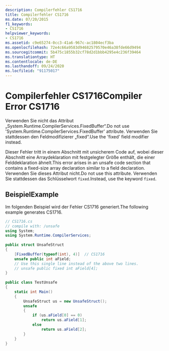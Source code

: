 ```yaml
---
description: Compilerfehler CS1716
title: Compilerfehler CS1716
ms.date: 07/20/2015
f1_keywords:
- CS1716
helpviewer_keywords:
- CS1716
ms.assetid: c9e65274-0cc3-41a6-967c-ac1804ecf3ba
ms.openlocfilehash: 72e4c66a9583d94682579570e46a38fde66d9494
ms.sourcegitcommit: 5b475c1855b32cf78d2d1bbb4295e4c236f39464
ms.translationtype: HT
ms.contentlocale: de-DE
ms.lasthandoff: 09/24/2020
ms.locfileid: "91175017"
---
```

# <a name="compiler-error-cs1716"></a><span data-ttu-id="388ae-103">Compilerfehler CS1716</span><span class="sxs-lookup"><span data-stu-id="388ae-103">Compiler Error CS1716</span></span>

<span data-ttu-id="388ae-104">Verwenden Sie nicht das Attribut „System.Runtime.CompilerServices.FixedBuffer“.</span><span class="sxs-lookup"><span data-stu-id="388ae-104">Do not use 'System.Runtime.CompilerServices.FixedBuffer' attribute.</span></span> <span data-ttu-id="388ae-105">Verwenden Sie stattdessen den Feldmodifizierer „fixed“.</span><span class="sxs-lookup"><span data-stu-id="388ae-105">Use the 'fixed' field modifier instead.</span></span>  
  
 <span data-ttu-id="388ae-106">Dieser Fehler tritt in einem Abschnitt mit unsicherem Code auf, wobei dieser Abschnitt eine Arraydeklaration mit festgelegter Größe enthält, die einer Felddeklaration ähnelt.</span><span class="sxs-lookup"><span data-stu-id="388ae-106">This error arises in an unsafe code section that contains a fixed-size array declaration similar to a field declaration.</span></span> <span data-ttu-id="388ae-107">Verwenden Sie dieses Attribut nicht.</span><span class="sxs-lookup"><span data-stu-id="388ae-107">Do not use this attribute.</span></span> <span data-ttu-id="388ae-108">Verwenden Sie stattdessen das Schlüsselwort `fixed`.</span><span class="sxs-lookup"><span data-stu-id="388ae-108">Instead, use the keyword `fixed`.</span></span>  
  
## <a name="example"></a><span data-ttu-id="388ae-109">Beispiel</span><span class="sxs-lookup"><span data-stu-id="388ae-109">Example</span></span>  

 <span data-ttu-id="388ae-110">Im folgenden Beispiel wird der Fehler CS1716 generiert.</span><span class="sxs-lookup"><span data-stu-id="388ae-110">The following example generates CS1716.</span></span>  
  
```csharp  
// CS1716.cs  
// compile with: /unsafe  
using System;  
using System.Runtime.CompilerServices;  
  
public struct UnsafeStruct  
{  
    [FixedBuffer(typeof(int), 4)]  // CS1716  
    unsafe public int aField;  
    // Use this single line instead of the above two lines.  
    // unsafe public fixed int aField[4];  
}  
  
public class TestUnsafe  
{  
    static int Main()  
    {  
        UnsafeStruct us = new UnsafeStruct();  
        unsafe  
        {  
            if (us.aField[0] == 0)  
                return us.aField[1];  
            else  
                return us.aField[2];  
        }  
    }  
}  
```
